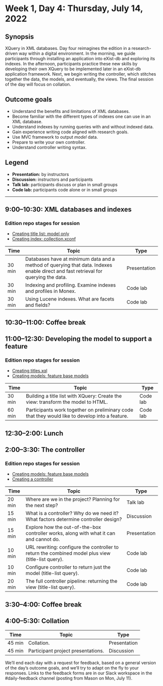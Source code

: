 # Week 1, Day 4: Thursday, July 14, 2022
## Synopsis

XQuery in XML databases. Day four reimagines the edition in a research-driven way
                within a digital environment. In the morning, we guide participants through
                installing an application into eXist-db and exploring its indexes. In the afternoon,
                participants practice these new skills by developing their own XQuery to be
                implemented later in an eXist-db application framework. Next, we begin writing the
                controller, which stitches together the data, the models, and eventually, the views.
                The final session of the day will focus on collation.

## Outcome goals
* Understand the benefits and limitations of XML databases.
* Become familiar with the different types of indexes one can use in an XML database.
* Understand indexes by running queries with and without indexed data.
* Gain experience writing code aligned with research goals.
* Use MVC framework to output *model* data.
* Prepare to write your own controller.
* Understand controller writing syntax.

## Legend

* **Presentation:** by instructors
* **Discussion:** instructors and participants
* **Talk lab:** participants discuss or plan in small groups
* **Code lab:** participants code alone or in small groups

* * *
## 9:00–10:30: XML databases and indexes


### Edition repo stages for session

* [Creating title list: model only](https://github.com/Pittsburgh-NEH-Institute/03-titles-model)
* [Creating index: collection.xconf](https://github.com/Pittsburgh-NEH-Institute/04-index)

Time | Topic | Type
---- | ---- | ---- 
30 min | Databases have at minimum data and a method of querying that data. Indexes enable direct and fast retrieval for querying the data. | Presentation
30 min | Indexing and profiling. Examine indexes and profiles in Monex. | Code lab
30 min | Using Lucene indexes. What are facets and fields? | Code lab

## 10:30–11:00: Coffee break

## 11:00–12:30: Developing the model to support a feature


### Edition repo stages for session

* [Creating titles.xql](https://github.com/Pittsburgh-NEH-Institute/03-titles-model)
* [Creating models: feature base models](https://github.com/Pittsburgh-NEH-Institute/05-base-models)

Time | Topic | Type
---- | ---- | ---- 
30 min | Building a title list with XQuery: Create the view: transform the model to HTML. | Code lab
60 min | Participants work together on preliminary code that they would like to develop into a feature. | Code lab

## 12:30–2:00: Lunch

## 2:00–3:30: The controller


### Edition repo stages for session

* [Creating models: feature base models](https://github.com/Pittsburgh-NEH-Institute/05-base-models)
* [Creating a controller](https://github.com/Pittsburgh-NEH-Institute/06-controller)

Time | Topic | Type
---- | ---- | ---- 
20 min | Where are we in the project? Planning for the next step? | Talk lab
15 min | What is a controller? Why do we need it? What factors determine controller design? | Discussion
15 min | Explore how the out-of-the-box controller works, along with what it can and cannot do. | Presentation
10 min | URL rewriting: configure the controller to return the combined model plus view (title-list query). | Code lab
10 min | Configure controller to return just the model (title-list query). | Code lab
20 min | The full controller pipeline: returning the view (title-list query). | Code lab

## 3:30–4:00: Coffee break

## 4:00–5:30: Collation

Time | Topic | Type
---- | ---- | ---- 
45 min | Collation. | Presentation
45 min | Participant project presentations. | Discussion

We’ll end each day with a request for feedback, based on a general version of the day’s outcome goals, and we’ll try to adapt on the fly to your responses. Links to the feedback forms are in our Slack workspace in the #daily-feedback channel (posting from Mason on Mon, July 11).